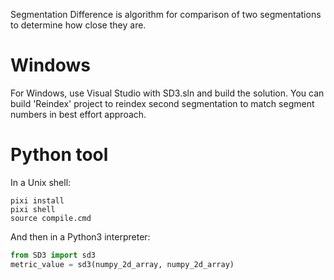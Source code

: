 Segmentation Difference is algorithm for comparison of two segmentations to determine how close they are.


# Windows

For Windows, use Visual Studio with SD3.sln and build the solution.
You can build 'Reindex' project to reindex second segmentation to match segment numbers in best effort approach.


# Python tool

In a Unix shell:

```shell
pixi install
pixi shell
source compile.cmd
```

And then in a Python3 interpreter:

```python
from SD3 import sd3
metric_value = sd3(numpy_2d_array, numpy_2d_array)
```
